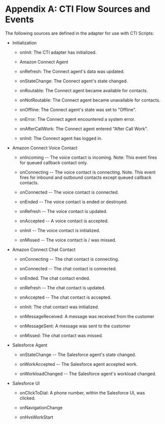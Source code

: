 <h1 id="cti-flow-sources-and-events"> Appendix A: CTI Flow Sources and Events </h1>

The following sources are defined in the adapter for use with CTI
Scripts:

-   Initialization

    -   onInit: The CTI adapter has initialized.

    -   Amazon Connect Agent

    -   onRefresh: The Connect agent's data was updated.

    -   onStateChange: The Connect agent's state changed.

    -   onRoutable: The Connect agent became available for contacts.

    -   onNotRoutable: The Connect agent became unavailable for
        contacts.

    -   onOffline: The Connect agent's state was set to "Offline".

    -   onError: The Connect agent encountered a system error.

    -   onAfterCallWork: The Connect agent entered "After Call Work".

    -   onInit: The Connect agent has logged in.

-   Amazon Connect Voice Contact

    -   onIncoming -- The voice contact is incoming. Note: This event
        fires for queued callback contact only.

    -   onConnecting -- The voice contact is connecting. Note. This
        event fires for inbound and outbound contacts except queued
        callback contacts.

    -   onConnected -- The voice contact is connected.

    -   onEnded -- The voice contact is ended or destroyed.

    -   onRefresh -- The voice contact is updated.

    -   onAccepted -- A voice contact is accepted.

    -   onInit -- The voice contact is initialized.

    -   onMissed -- The voice contact is / was missed.

-   Amazon Connect Chat Contact

    -   onConnecting -- The chat contact is connecting.

    -   onConnected -- The chat contact is connected.

    -   onEnded. The chat contact ended.

    -   onRefresh -- The chat contact is updated.

    -   onAccepted -- The chat contact is accepted.

    -   onInit: The chat contact was initialized.

    -   onMessageReceived: A message was received from the customer

    -   onMessageSent: A message was sent to the customer

    -   onMissed: The chat contact was missed.

-   Salesforce Agent

    -   onStateChange -- The Salesforce agent's state changed.

    -   onWorkAccepted -- The Salesforce agent accepted work.

    -   onWorkloadChanged -- The Salesforce agent's workload changed.

-   Salesforce UI

    -   onClickToDial: A phone number, within the Salesforce UI, was
        clicked.

    -   onNavigationChange

    -   onHvsWorkStart
